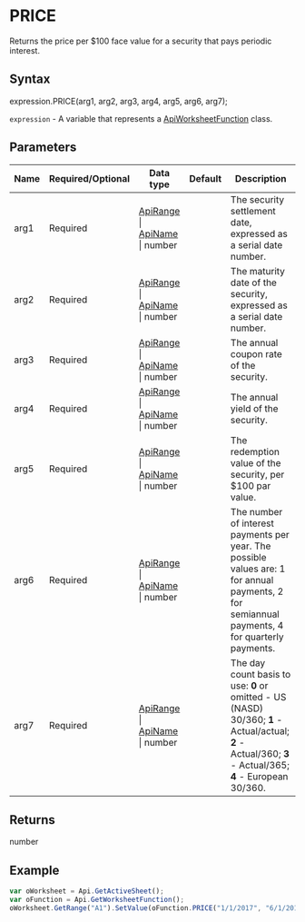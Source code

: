 # PRICE

Returns the price per $100 face value for a security that pays periodic interest.

## Syntax

expression.PRICE(arg1, arg2, arg3, arg4, arg5, arg6, arg7);

`expression` - A variable that represents a [ApiWorksheetFunction](../ApiWorksheetFunction.md) class.

## Parameters

| **Name** | **Required/Optional** | **Data type** | **Default** | **Description** |
| ------------- | ------------- | ------------- | ------------- | ------------- |
| arg1 | Required | [ApiRange](../../ApiRange/ApiRange.md) &#124; [ApiName](../../ApiName/ApiName.md) &#124; number |  | The security settlement date, expressed as a serial date number. |
| arg2 | Required | [ApiRange](../../ApiRange/ApiRange.md) &#124; [ApiName](../../ApiName/ApiName.md) &#124; number |  | The maturity date of the security, expressed as a serial date number. |
| arg3 | Required | [ApiRange](../../ApiRange/ApiRange.md) &#124; [ApiName](../../ApiName/ApiName.md) &#124; number |  | The annual coupon rate of the security. |
| arg4 | Required | [ApiRange](../../ApiRange/ApiRange.md) &#124; [ApiName](../../ApiName/ApiName.md) &#124; number |  | The annual yield of the security. |
| arg5 | Required | [ApiRange](../../ApiRange/ApiRange.md) &#124; [ApiName](../../ApiName/ApiName.md) &#124; number |  | The redemption value of the security, per $100 par value. |
| arg6 | Required | [ApiRange](../../ApiRange/ApiRange.md) &#124; [ApiName](../../ApiName/ApiName.md) &#124; number |  | The number of interest payments per year. The possible values are: 1 for annual payments, 2 for semiannual payments, 4 for quarterly payments. |
| arg7 | Required | [ApiRange](../../ApiRange/ApiRange.md) &#124; [ApiName](../../ApiName/ApiName.md) &#124; number |  | The day count basis to use: **0** or omitted - US (NASD) 30/360; **1** - Actual/actual; **2** - Actual/360; **3** - Actual/365; **4** - European 30/360. |

## Returns

number

## Example



```javascript
var oWorksheet = Api.GetActiveSheet();
var oFunction = Api.GetWorksheetFunction();
oWorksheet.GetRange("A1").SetValue(oFunction.PRICE("1/1/2017", "6/1/2019", 0.05, 0.09, 105, 2));
```
